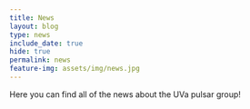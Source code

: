 ```yaml
---
title: News
layout: blog
type: news
include_date: true
hide: true
permalink: news
feature-img: assets/img/news.jpg
---
```


Here you can find all of the news about the UVa pulsar group!
